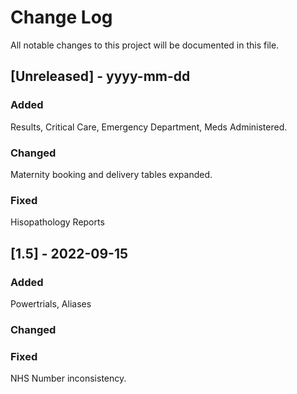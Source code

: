 # Change Log
All notable changes to this project will be documented in this file.
 
 
## [Unreleased] - yyyy-mm-dd
 

 
### Added
Results, Critical Care, Emergency Department, Meds Administered.
 
### Changed
Maternity booking and delivery tables expanded.
 
### Fixed

Hisopathology Reports

## [1.5] - 2022-09-15
 
### Added
 Powertrials, Aliases

### Changed
   
### Fixed

NHS Number inconsistency.